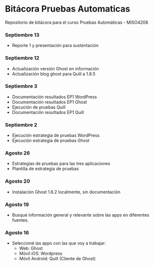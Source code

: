 # Bitácora Pruebas Automaticas
Repositorio de bitácora para el curso Pruebas Automáticas - MISO4208

### Septiembre 13
- Reporte 1 y presentación para sustentación

### Septiembre 12
- Actualización versión Ghost en información
- Actualización blog ghost para Quill a 1.8.5

### Septiembre 3
- Documentación resultados EP1 WordPress
- Documentación resultados EP1 Ghost
- Ejecución de pruebas Quill
- Documentación resultados EP1 Quill

### Septiembre 2
- Ejecución estrategia de pruebas WordPress
- Ejecución estrategia de pruebas Ghost

### Agosto 26
- Estrategias de pruebas para las tres aplicaciones
- Plantilla de estrategia de pruebas

### Agosto 20
- Instalación Ghost 1.6.2 localmente, sin documentación

### Agosto 19
- Busqué información general y relevante sobre las apps en diferentes fuentes.

### Agosto 16
- Seleccioné las apps con las que voy a trabajar:
  - Web: Ghost
  - Móvil iOS: Wordpress
  - Móvil Android: Quill (Cliente de Ghost)
